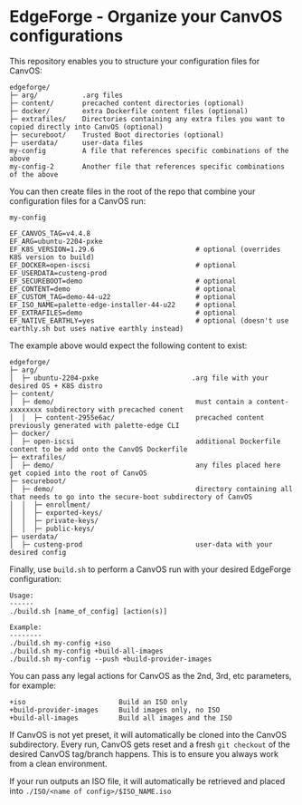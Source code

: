 # EdgeForge - Organize your CanvOS configurations

This repository enables you to structure your configuration files for CanvOS:
```
edgeforge/
├─ arg/           .arg files
├─ content/       precached content directories (optional)
├─ docker/        extra Dockerfile content files (optional)
├─ extrafiles/    Directories containing any extra files you want to copied directly into CanvOS (optional)
├─ secureboot/    Trusted Boot directories (optional)
├─ userdata/      user-data files
my-config         A file that references specific combinations of the above
my-config-2       Another file that references specific combinations of the above
```

You can then create files in the root of the repo that combine your configuration files for a CanvOS run:

`my-config`
```
EF_CANVOS_TAG=v4.4.8
EF_ARG=ubuntu-2204-pxke
EF_K8S_VERSION=1.29.6                         # optional (overrides K8S version to build)
EF_DOCKER=open-iscsi                          # optional
EF_USERDATA=custeng-prod
EF_SECUREBOOT=demo                            # optional
EF_CONTENT=demo                               # optional
EF_CUSTOM_TAG=demo-44-u22                     # optional
EF_ISO_NAME=palette-edge-installer-44-u22     # optional
EF_EXTRAFILES=demo                            # optional
EF_NATIVE_EARTHLY=yes                         # optional (doesn't use earthly.sh but uses native earthly instead)
```

The example above would expect the following content to exist:
```
edgeforge/
├─ arg/
│  ├─ ubuntu-2204-pxke                       .arg file with your desired OS + K8S distro
├─ content/
│  ├─ demo/                                   must contain a content-xxxxxxxx subdirectory with precached conent
│  │  ├─ content-2955e6ac/                    precached content previously generated with palette-edge CLI
├─ docker/
│  ├─ open-iscsi                              additional Dockerfile content to be add onto the CanvOS Dockerfile
├─ extrafiles/
│  ├─ demo/                                   any files placed here get copied into the root of CanvOS
├─ secureboot/
│  ├─ demo/                                   directory containing all that needs to go into the secure-boot subdirectory of CanvOS
│  │  ├─ enrollment/
│  │  ├─ exported-keys/
│  │  ├─ private-keys/
│  │  ├─ public-keys/
├─ userdata/
│  ├─ custeng-prod                            user-data with your desired config
```

Finally, use `build.sh` to perform a CanvOS run with your desired EdgeForge configuration:
```
Usage:
------
./build.sh [name_of_config] [action(s)]

Example:
--------
./build.sh my-config +iso
./build.sh my-config +build-all-images
./build.sh my-config --push +build-provider-images
```

You can pass any legal actions for CanvOS as the 2nd, 3rd, etc parameters, for example:
```
+iso                       Build an ISO only
+build-provider-images     Build images only, no ISO
+build-all-images          Build all images and the ISO
```

If CanvOS is not yet preset, it will automatically be cloned into the CanvOS subdirectory.
Every run, CanvOS gets reset and a fresh `git checkout` of the desired CanvOS tag/branch happens.
This is to ensure you always work from a clean environment.

If your run outputs an ISO file, it will automatically be retrieved and placed into `./ISO/<name of config>/$ISO_NAME.iso`

